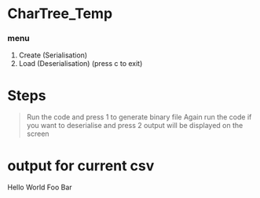 # CharTree_Temp


### menu ###

1. Create (Serialisation) 
2. Load (Deserialisation) 
 (press c to exit)    
 
 # Steps
 > Run the code and press 1 to generate binary file
 > Again run the code if you want to deserialise and press 2
 > output will be displayed  on the screen
  
 # output for current csv
  Hello
  World
  Foo
  Bar
